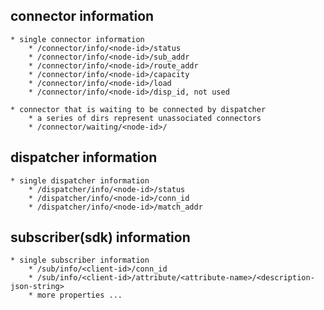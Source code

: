 ## connector information
    * single connector information
        * /connector/info/<node-id>/status
        * /connector/info/<node-id>/sub_addr
        * /connector/info/<node-id>/route_addr
        * /connector/info/<node-id>/capacity
        * /connector/info/<node-id>/load
        * /connector/info/<node-id>/disp_id, not used

    * connector that is waiting to be connected by dispatcher
        * a series of dirs represent unassociated connectors
        * /connector/waiting/<node-id>/


## dispatcher information
    * single dispatcher information
        * /dispatcher/info/<node-id>/status
        * /dispatcher/info/<node-id>/conn_id
        * /dispatcher/info/<node-id>/match_addr

## subscriber(sdk) information
    * single subscriber information
        * /sub/info/<client-id>/conn_id
        * /sub/info/<client-id>/attribute/<attribute-name>/<description-json-string>
        * more properties ...
